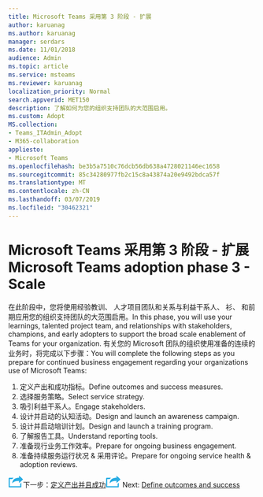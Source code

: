 ```yaml
---
title: Microsoft Teams 采用第 3 阶段 - 扩展
author: karuanag
ms.author: karuanag
manager: serdars
ms.date: 11/01/2018
audience: Admin
ms.topic: article
ms.service: msteams
ms.reviewer: karuanag
localization_priority: Normal
search.appverid: MET150
description: 了解如何为您的组织支持团队的大范围启用。
ms.custom: Adopt
MS.collection:
- Teams_ITAdmin_Adopt
- M365-collaboration
appliesto:
- Microsoft Teams
ms.openlocfilehash: be3b5a7510c76dcb56db638a4728021146ec1658
ms.sourcegitcommit: 85c34280977fb2c15c8a43874a20e9492bdca57f
ms.translationtype: MT
ms.contentlocale: zh-CN
ms.lasthandoff: 03/07/2019
ms.locfileid: "30462321"
---
```

# <a name="microsoft-teams-adoption-phase-3---scale"></a><span data-ttu-id="4287c-103">Microsoft Teams 采用第 3 阶段 - 扩展</span><span class="sxs-lookup"><span data-stu-id="4287c-103">Microsoft Teams adoption phase 3 - Scale</span></span>

<span data-ttu-id="4287c-104">在此阶段中，您将使用经验教训、 人才项目团队和关系与利益干系人、 衫、 和前期应用您的组织支持团队的大范围启用。</span><span class="sxs-lookup"><span data-stu-id="4287c-104">In this phase, you will use your learnings, talented project team, and relationships with stakeholders, champions, and early adopters to support the broad scale enablement of Teams for your organization.</span></span> <span data-ttu-id="4287c-105">有关您的 Microsoft 团队的组织使用准备的连续的业务时，将完成以下步骤：</span><span class="sxs-lookup"><span data-stu-id="4287c-105">You will complete the following steps as you prepare for continued business engagement regarding your organizations use of Microsoft Teams:</span></span>

1. <span data-ttu-id="4287c-106">定义产出和成功指标。</span><span class="sxs-lookup"><span data-stu-id="4287c-106">Define outcomes and success measures.</span></span>
2. <span data-ttu-id="4287c-107">选择服务策略。</span><span class="sxs-lookup"><span data-stu-id="4287c-107">Select service strategy.</span></span>
3. <span data-ttu-id="4287c-108">吸引利益干系人。</span><span class="sxs-lookup"><span data-stu-id="4287c-108">Engage stakeholders.</span></span>
4. <span data-ttu-id="4287c-109">设计并启动的认知活动。</span><span class="sxs-lookup"><span data-stu-id="4287c-109">Design and launch an awareness campaign.</span></span>
5. <span data-ttu-id="4287c-110">设计并启动培训计划。</span><span class="sxs-lookup"><span data-stu-id="4287c-110">Design and launch a training program.</span></span>
6. <span data-ttu-id="4287c-111">了解报告工具。</span><span class="sxs-lookup"><span data-stu-id="4287c-111">Understand reporting tools.</span></span>
7. <span data-ttu-id="4287c-112">准备现行业务工作效率。</span><span class="sxs-lookup"><span data-stu-id="4287c-112">Prepare for ongoing business engagement.</span></span>
8. <span data-ttu-id="4287c-113">准备持续服务运行状况 & 采用评论。</span><span class="sxs-lookup"><span data-stu-id="4287c-113">Prepare for ongoing service health & adoption reviews.</span></span>

<span data-ttu-id="4287c-114">![下一步步骤图标](media/teams-adoption-next-icon.png)下一步：[定义产出并且成功](teams-adoption-define-outcomes.md)</span><span class="sxs-lookup"><span data-stu-id="4287c-114">![Next Steps icon](media/teams-adoption-next-icon.png) Next: [Define outcomes and success](teams-adoption-define-outcomes.md)</span></span>